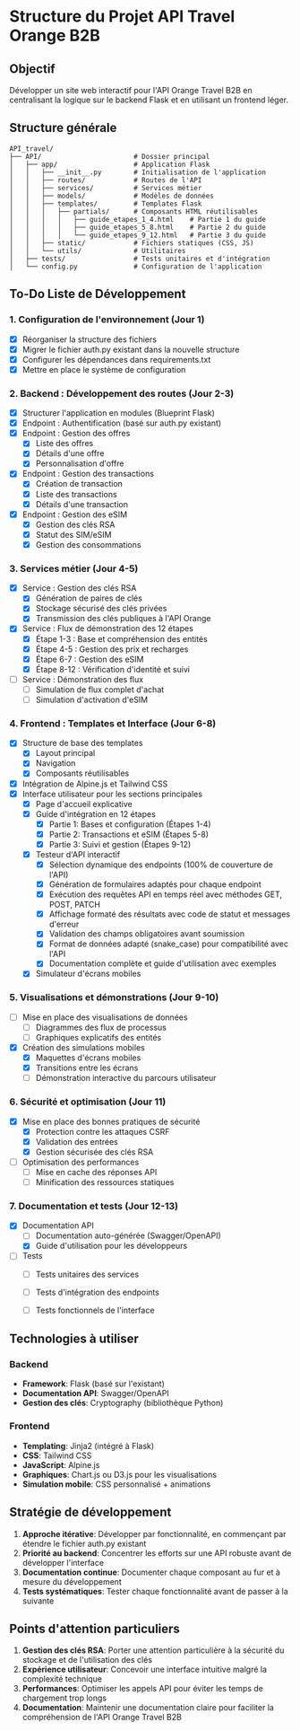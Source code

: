 # Structure du Projet API Travel Orange B2B

## Objectif
Développer un site web interactif pour l'API Orange Travel B2B en centralisant la logique sur le backend Flask et en utilisant un frontend léger.

## Structure générale

```
API_travel/
├── API/                       # Dossier principal
│   ├── app/                   # Application Flask
│   │   ├── __init__.py        # Initialisation de l'application
│   │   ├── routes/            # Routes de l'API
│   │   ├── services/          # Services métier
│   │   ├── models/            # Modèles de données
│   │   ├── templates/         # Templates Flask
│   │   │   ├── partials/      # Composants HTML réutilisables
│   │   │   │   ├── guide_etapes_1_4.html    # Partie 1 du guide
│   │   │   │   ├── guide_etapes_5_8.html    # Partie 2 du guide
│   │   │   │   └── guide_etapes_9_12.html   # Partie 3 du guide
│   │   ├── static/            # Fichiers statiques (CSS, JS)
│   │   └── utils/             # Utilitaires
│   ├── tests/                 # Tests unitaires et d'intégration
│   └── config.py              # Configuration de l'application
```

## To-Do Liste de Développement

### 1. Configuration de l'environnement (Jour 1)
- [x] Réorganiser la structure des fichiers
- [x] Migrer le fichier auth.py existant dans la nouvelle structure
- [x] Configurer les dépendances dans requirements.txt
- [x] Mettre en place le système de configuration

### 2. Backend : Développement des routes (Jour 2-3)
- [x] Structurer l'application en modules (Blueprint Flask)
- [x] Endpoint : Authentification (basé sur auth.py existant)
- [x] Endpoint : Gestion des offres
  - [x] Liste des offres
  - [x] Détails d'une offre
  - [x] Personnalisation d'offre
- [x] Endpoint : Gestion des transactions
  - [x] Création de transaction
  - [x] Liste des transactions
  - [x] Détails d'une transaction
- [x] Endpoint : Gestion des eSIM
  - [x] Gestion des clés RSA
  - [x] Statut des SIM/eSIM
  - [x] Gestion des consommations

### 3. Services métier (Jour 4-5)
- [x] Service : Gestion des clés RSA
  - [x] Génération de paires de clés
  - [x] Stockage sécurisé des clés privées
  - [x] Transmission des clés publiques à l'API Orange
- [x] Service : Flux de démonstration des 12 étapes
  - [x] Étape 1-3 : Base et compréhension des entités
  - [x] Étape 4-5 : Gestion des prix et recharges
  - [x] Étape 6-7 : Gestion des eSIM
  - [x] Étape 8-12 : Vérification d'identité et suivi
- [ ] Service : Démonstration des flux
  - [ ] Simulation de flux complet d'achat
  - [ ] Simulation d'activation d'eSIM

### 4. Frontend : Templates et Interface (Jour 6-8)
- [x] Structure de base des templates
  - [x] Layout principal
  - [x] Navigation
  - [x] Composants réutilisables
- [x] Intégration de Alpine.js et Tailwind CSS
- [x] Interface utilisateur pour les sections principales
  - [x] Page d'accueil explicative
  - [x] Guide d'intégration en 12 étapes
      - [x] Partie 1: Bases et configuration (Étapes 1-4)
      - [x] Partie 2: Transactions et eSIM (Étapes 5-8)
      - [x] Partie 3: Suivi et gestion (Étapes 9-12)
  - [x] Testeur d'API interactif
      - [x] Sélection dynamique des endpoints (100% de couverture de l'API)
      - [x] Génération de formulaires adaptés pour chaque endpoint
      - [x] Exécution des requêtes API en temps réel avec méthodes GET, POST, PATCH
      - [x] Affichage formaté des résultats avec code de statut et messages d'erreur
      - [x] Validation des champs obligatoires avant soumission
      - [x] Format de données adapté (snake_case) pour compatibilité avec l'API
      - [x] Documentation complète et guide d'utilisation avec exemples
  - [x] Simulateur d'écrans mobiles

### 5. Visualisations et démonstrations (Jour 9-10)
- [ ] Mise en place des visualisations de données
  - [ ] Diagrammes des flux de processus
  - [ ] Graphiques explicatifs des entités
- [x] Création des simulations mobiles
  - [x] Maquettes d'écrans mobiles
  - [x] Transitions entre les écrans
  - [ ] Démonstration interactive du parcours utilisateur

### 6. Sécurité et optimisation (Jour 11)
- [x] Mise en place des bonnes pratiques de sécurité
  - [x] Protection contre les attaques CSRF
  - [x] Validation des entrées
  - [x] Gestion sécurisée des clés RSA
- [ ] Optimisation des performances
  - [ ] Mise en cache des réponses API
  - [ ] Minification des ressources statiques

### 7. Documentation et tests (Jour 12-13)
- [x] Documentation API
  - [ ] Documentation auto-générée (Swagger/OpenAPI)
  - [x] Guide d'utilisation pour les développeurs
- [ ] Tests
  - [ ] Tests unitaires des services
  - [ ] Tests d'intégration des endpoints
  - [ ] Tests fonctionnels de l'interface


## Technologies à utiliser

### Backend
- **Framework**: Flask (basé sur l'existant)
- **Documentation API**: Swagger/OpenAPI
- **Gestion des clés**: Cryptography (bibliothèque Python)

### Frontend
- **Templating**: Jinja2 (intégré à Flask)
- **CSS**: Tailwind CSS
- **JavaScript**: Alpine.js
- **Graphiques**: Chart.js ou D3.js pour les visualisations
- **Simulation mobile**: CSS personnalisé + animations

## Stratégie de développement

1. **Approche itérative**: Développer par fonctionnalité, en commençant par étendre le fichier auth.py existant
2. **Priorité au backend**: Concentrer les efforts sur une API robuste avant de développer l'interface
3. **Documentation continue**: Documenter chaque composant au fur et à mesure du développement
4. **Tests systématiques**: Tester chaque fonctionnalité avant de passer à la suivante

## Points d'attention particuliers

1. **Gestion des clés RSA**: Porter une attention particulière à la sécurité du stockage et de l'utilisation des clés
2. **Expérience utilisateur**: Concevoir une interface intuitive malgré la complexité technique
3. **Performances**: Optimiser les appels API pour éviter les temps de chargement trop longs
4. **Documentation**: Maintenir une documentation claire pour faciliter la compréhension de l'API Orange Travel B2B
